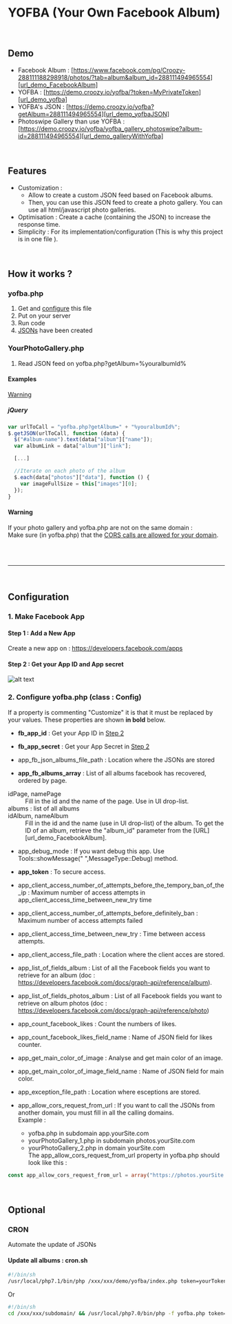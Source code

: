 # YOFBA (Your Own Facebook Album)

<br/>

## Demo
* Facebook Album : [https://www.facebook.com/pg/Croozy-288111188298918/photos/?tab=album&album_id=288111494965554][url_demo_FacebookAlbum]
* YOFBA : [https://demo.croozy.io/yofba/?token=MyPrivateToken][url_demo_yofba]
* YOFBA's JSON : [https://demo.croozy.io/yofba?getAlbum=288111494965554][url_demo_yofbaJSON]
* Photoswipe Gallery than use YOFBA : [https://demo.croozy.io/yofba/yofba_gallery_photoswipe?album-id=288111494965554][url_demo_galleryWithYofba]

<br/>

## Features
* Customization :
  * Allow to create a custom JSON feed based on Facebook albums.
  * Then, you can use this JSON feed to create a photo gallery. You can use all html/javascript photo galleries.
* Optimisation : Create a cache (containing the JSON) to increase the response time.
* Simplicity : For its implementation/configuration (This is why this project is in one file
).

<br/>

## How it works ?

### yofba.php
 1. Get and [configure](#configuration) this file
 2. Put on your server
 3. Run code
 4. [JSONs][url_demo_yofbaJSON] have been created

### YourPhotoGallery.php
1. Read JSON feed on yofba.php?getAlbum=%youralbumId%

#### Examples
[Warning](#warning_your_photo_gallery)
##### jQuery
```javascript
var urlToCall = "yofba.php?getAlbum=" + "%youralbumId%";
$.getJSON(urlToCall, function (data) {
  $("#album-name").text(data["album"]["name"]);
  var albumLink = data["album"]["link"];

  [...]

  //Iterate on each photo of the album
  $.each(data["photos"]["data"], function () {
    var imageFullSize = this["images"][0];
  });
}
```

#### <a id="warning_your_photo_gallery"></a>Warning
If your photo gallery and yofba.php are not on the same domain :  
Make sure (in yofba.php) that the [CORS calls are allowed for your domain](#Config-property-app_allow_cors_request_from_url).

<br/>
<br/>

---

<br/>

## <a id="configuration"></a>Configuration

### 1. Make Facebook App

#### Step 1 : Add a New App
Create a new app on : https://developers.facebook.com/apps
#### <a id="ConfigFacebookStep2"></a>Step 2 : Get your App ID and App secret
![alt text][img_FBSettings]

### 2. Configure yofba.php (class : Config)

If a property is commenting "Customize" it is that it must be replaced by your values. These properties are shown **in bold** below.

* **fb_app_id** :
Get your App ID in [Step 2](#ConfigFacebookStep2)

* **fb_app_secret** :
Get your App Secret in [Step 2](#ConfigFacebookStep2)

* app_fb_json_albums_file_path :
Location where the JSONs are stored

* **app_fb_albums_array** :
List of all albums facebook has recovered, ordered by page.
<dl>
  <dt>idPage, namePage</dt>
  <dd>Fill in the id and the name of the page. Use in UI drop-list.</dd>

  <dt>albums : list of all albums</dt>
  <dt>idAlbum, nameAlbum</dt>
  <dd>Fill in the id and the name (use in UI drop-list) of the album. To get the ID of an album, retrieve the "album_id" parameter from the [URL][url_demo_FacebookAlbum].</dd>
</dl>

* app_debug_mode :
If you want debug this app. Use Tools::showMessage(" ",MessageType::Debug) method.

* **app_token** :
To secure access.

* app_client_access_number_of_attempts_before_the_tempory_ban_of_the_ip :
Maximum number of access attempts in app_client_access_time_between_new_try time

* app_client_access_number_of_attempts_before_definitely_ban :
Maximum number of access attempts failed

* app_client_access_time_between_new_try :
Time between access attempts.

* app_client_access_file_path :
Location where the client acces are stored.

* app_list_of_fields_album :
List of all the Facebook fields you want to retrieve for an album (doc : https://developers.facebook.com/docs/graph-api/reference/album).

* app_list_of_fields_photos_album :
List of all Facebook fields you want to retrieve on album photos (doc : https://developers.facebook.com/docs/graph-api/reference/photo)

* app_count_facebook_likes :
Count the numbers of likes.

* app_count_facebook_likes_field_name :
Name of JSON field for likes counter.

* app_get_main_color_of_image :
Analyse and get main color of an image.

* app_get_main_color_of_image_field_name :
Name of JSON field for main color.

* app_exception_file_path :
Location where esceptions are stored.

* <a id="Config-property-app_allow_cors_request_from_url"></a>app_allow_cors_request_from_url :
If you want to call the JSONs from another domain, you must fill in all the calling domains.  
Example :  
  * yofba.php in subdomain app.yourSite.com  
  * yourPhotoGallery_1.php in subdomain photos.yourSite.com  
  * yourPhotoGallery_2.php in domain yourSite.com   
The app_allow_cors_request_from_url property in yofba.php should look like this :
```php
const app_allow_cors_request_from_url = array("https://photos.yourSite.com","https://www.photos.yourSite.com", "https://yourSite.com","https://www.yourSite.com");
```

<br/>

## Optional
### CRON
Automate the update of JSONs
#### Update all albums : cron.sh
```bash
#!/bin/sh
/usr/local/php7.1/bin/php /xxx/xxx/demo/yofba/index.php token=yourToken
```
Or
```bash
#!/bin/sh
cd /xxx/xxx/subdomain/ && /usr/local/php7.0/bin/php -f yofba.php token=yourToken
```


[img_FBSettings]: https://cloud.githubusercontent.com/assets/28596207/25900677/8a43c528-3594-11e7-9aab-6e5353f88219.PNG "Facebook settings : App ID and App Secret"

[url_demo_FacebookAlbum]:https://www.facebook.com/pg/Croozy-288111188298918/photos/?tab=album&album_id=288111494965554
[url_demo_yofba]:https://demo.croozy.io/yofba/?token=MyPrivateToken
[url_demo_galleryWithYofba]:https://demo.croozy.io/yofba/yofba_gallery_photoswipe?album-id=288111494965554
[url_demo_yofbaJSON]:https://demo.croozy.io/yofba?getAlbum=288111494965554
